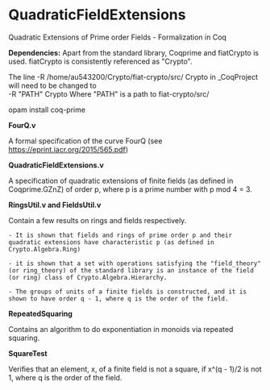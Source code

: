 # QuadraticFieldExtensions
Quadratic Extensions of Prime order Fields - Formalization in Coq

**Dependencies:** Apart from the standard library, Coqprime and fiatCrypto is used. fiatCrypto is consistently referenced as "Crypto".

The line
-R /home/au543200/Crypto/fiat-crypto/src/ Crypto
in _CoqProject will need to be changed to    
-R "PATH" Crypto
Where "PATH" is a path to fiat-crypto/src/


opam install coq-prime


**FourQ.v**

A formal specification of the curve FourQ (see https://eprint.iacr.org/2015/565.pdf)


**QuadraticFieldExtensions.v**

A specification of quadratic extensions of finite fields (as defined in Coqprime.GZnZ) of order p, where p is a prime number with p mod 4 = 3.


**RingsUtil.v and FieldsUtil.v**

Contain a few results on rings and fields respectively.

    - It is shown that fields and rings of prime order p and their quadratic extensions have characteristic p (as defined in Crypto.Algebra.Ring)

    - it is shown that a set with operations satisfying the "field_theory" (or ring_theory) of the standard library is an instance of the field (or ring) class of Crypto.Algebra.Hierarchy.

    - The groups of units of a finite fields is constructed, and it is shown to have order q - 1, where q is the order of the field.



**RepeatedSquaring**

Contains an algorithm to do exponentiation in monoids via repeated squaring.


**SquareTest**

Verifies that an element, x, of a finite field is not a square, if x^(q - 1)/2 is not 1, where q is the order of the field.